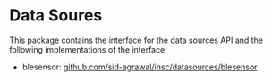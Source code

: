 # Data Soures
This package contains the interface for the data sources API and the following implementations of the interface:
* blesensor: [github.com/sid-agrawal/insc/datasources/blesensor](github.com/sid-agrawal/insc/datasources/blesensor)


